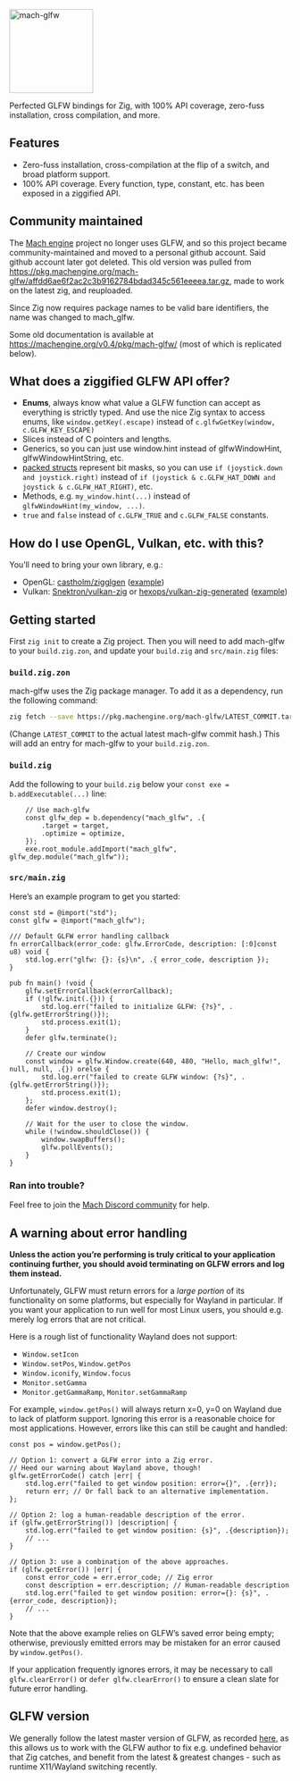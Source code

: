 <a href="https://machengine.org/pkg/mach-glfw">
    <picture>
        <source media="(prefers-color-scheme: dark)" srcset="https://machengine.org/assets/mach/glfw-full-dark.svg">
        <img alt="mach-glfw" src="https://machengine.org/assets/mach/glfw-full-light.svg" height="150px">
    </picture>
</a>

Perfected GLFW bindings for Zig, with 100% API coverage, zero-fuss installation, cross compilation, and more.

## Features

* Zero-fuss installation, cross-compilation at the flip of a switch, and broad platform support.
* 100% API coverage. Every function, type, constant, etc. has been exposed in a ziggified API.

## Community maintained

The [Mach engine](https://machengine.org/) project no longer uses GLFW, and so this project became community-maintained and moved to a personal github account. Said github account later got deleted. This old version was pulled from https://pkg.machengine.org/mach-glfw/affdd6ae6f2ac2c3b9162784bdad345c561eeeea.tar.gz, made to work on the latest zig, and reuploaded.

Since Zig now requires package names to be valid bare identifiers, the name was changed to mach_glfw.

Some old documentation is available at https://machengine.org/v0.4/pkg/mach-glfw/ (most of which is replicated below).

## What does a ziggified GLFW API offer?

* **Enums**, always know what value a GLFW function can accept as everything is strictly typed. And use the nice Zig syntax to access enums, like `window.getKey(.escape)` instead of `c.glfwGetKey(window, c.GLFW_KEY_ESCAPE)`
* Slices instead of C pointers and lengths.
* Generics, so you can just use window.hint instead of glfwWindowHint, glfwWindowHintString, etc.
* [packed structs](https://ziglang.org/documentation/master/#packed-struct) represent bit masks, so you can use `if (joystick.down and joystick.right)` instead of `if (joystick & c.GLFW_HAT_DOWN and joystick & c.GLFW_HAT_RIGHT)`, etc.
* Methods, e.g. `my_window.hint(...)` instead of `glfwWindowHint(my_window, ...)`.
* `true` and `false` instead of `c.GLFW_TRUE` and `c.GLFW_FALSE` constants.

## How do I use OpenGL, Vulkan, etc. with this?

You’ll need to bring your own library, e.g.:

* OpenGL: [castholm/zigglgen](https://github.com/castholm/zigglgen) ([example](https://github.com/slimsag/mach-glfw-opengl-example))
* Vulkan: [Snektron/vulkan-zig](https://github.com/Snektron/vulkan-zig) or [hexops/vulkan-zig-generated](https://github.com/hexops/vulkan-zig-generated) ([example](https://github.com/slimsag/mach-glfw-vulkan-example))

## Getting started

First `zig init` to create a Zig project. Then you will need to add mach-glfw to your `build.zig.zon`, and update your `build.zig` and `src/main.zig` files:

### `build.zig.zon`

mach-glfw uses the Zig package manager. To add it as a dependency, run the following command:

```sh
zig fetch --save https://pkg.machengine.org/mach-glfw/LATEST_COMMIT.tar.gz
```

(Change `LATEST_COMMIT` to the actual latest mach-glfw commit hash.) This will add an entry for mach-glfw to your `build.zig.zon`.

### `build.zig`

Add the following to your `build.zig` below your `const exe = b.addExecutable(...)` line:

```zig
    // Use mach-glfw
    const glfw_dep = b.dependency("mach_glfw", .{
        .target = target,
        .optimize = optimize,
    });
    exe.root_module.addImport("mach_glfw", glfw_dep.module("mach_glfw"));
```

### `src/main.zig`

Here’s an example program to get you started:

```zig
const std = @import("std");
const glfw = @import("mach_glfw");

/// Default GLFW error handling callback
fn errorCallback(error_code: glfw.ErrorCode, description: [:0]const u8) void {
    std.log.err("glfw: {}: {s}\n", .{ error_code, description });
}

pub fn main() !void {
    glfw.setErrorCallback(errorCallback);
    if (!glfw.init(.{})) {
        std.log.err("failed to initialize GLFW: {?s}", .{glfw.getErrorString()});
        std.process.exit(1);
    }
    defer glfw.terminate();

    // Create our window
    const window = glfw.Window.create(640, 480, "Hello, mach_glfw!", null, null, .{}) orelse {
        std.log.err("failed to create GLFW window: {?s}", .{glfw.getErrorString()});
        std.process.exit(1);
    };
    defer window.destroy();

    // Wait for the user to close the window.
    while (!window.shouldClose()) {
        window.swapBuffers();
        glfw.pollEvents();
    }
}
```

### Ran into trouble?

Feel free to join the [Mach Discord community](https://machengine.org/discord/) for help.

## A warning about error handling

**Unless the action you’re performing is truly critical to your application continuing further, you should avoid terminating on GLFW errors and log them instead.**

Unfortunately, GLFW must return errors for a *large portion* of its functionality on some platforms, but especially for Wayland in particular. If you want your application to run well for most Linux users, you should e.g. merely log errors that are not critical.

Here is a rough list of functionality Wayland does not support:

* `Window.setIcon`
* `Window.setPos`, `Window.getPos`
* `Window.iconify`, `Window.focus`
* `Monitor.setGamma`
* `Monitor.getGammaRamp`, `Monitor.setGammaRamp`

For example, `window.getPos()` will always return x=0, y=0 on Wayland due to lack of platform support. Ignoring this error is a reasonable choice for most applications. However, errors like this can still be caught and handled:

```zig
const pos = window.getPos();

// Option 1: convert a GLFW error into a Zig error.
// Heed our warning about Wayland above, though!
glfw.getErrorCode() catch |err| {
    std.log.err("failed to get window position: error={}", .{err});
    return err; // Or fall back to an alternative implementation.
};

// Option 2: log a human-readable description of the error.
if (glfw.getErrorString()) |description| {
    std.log.err("failed to get window position: {s}", .{description});
    // ...
}

// Option 3: use a combination of the above approaches.
if (glfw.getError()) |err| {
    const error_code = err.error_code; // Zig error
    const description = err.description; // Human-readable description
    std.log.err("failed to get window position: error={}: {s}", .{error_code, description});
    // ...
}
```

Note that the above example relies on GLFW’s saved error being empty; otherwise, previously emitted errors may be mistaken for an error caused by `window.getPos()`.

If your application frequently ignores errors, it may be necessary to call `glfw.clearError()` or `defer glfw.clearError()` to ensure a clean slate for future error handling.

## GLFW version

We generally follow the latest master version of GLFW, as recorded [here](https://github.com/slimsag/glfw), as this allows us to work with the GLFW author to fix e.g. undefined behavior that Zig catches, and benefit from the latest & greatest changes - such as runtime X11/Wayland switching recently.
